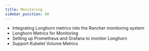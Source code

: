 ```yaml
---
title: Monitoring
sidebar_position: 60
---
```


* Integrating Longhorn metrics into the Rancher monitoring system
* Longhorn Metrics for Monitoring
* Setting up Prometheus and Grafana to monitor Longhorn
* Support Kubelet Volume Metrics
